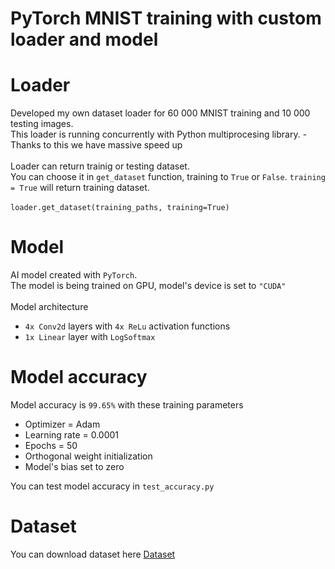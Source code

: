 # PyTorch MNIST training with custom loader and model

# Loader
Developed my own dataset loader for 60 000 MNIST training and 10 000 testing images.<br/>
This loader is running concurrently with Python multiprocesing library. -Thanks to this we have massive speed up<br/>
<br/>
Loader can return trainig or testing dataset. <br/>
You can choose it in `get_dataset` function, training to `True` or `False`. `training = True` will return training dataset. <br/>
<br/>
`loader.get_dataset(training_paths, training=True)`<br/>
# Model
AI model created with `PyTorch`.<br/>
The model is being trained on GPU, model's device is set to `"CUDA"` <br/>
<br/>
Model architecture
   - `4x Conv2d` layers with `4x ReLu` activation functions
   - `1x Linear` layer with `LogSoftmax`
# Model accuracy 
Model accuracy is `99.65%` with these training parameters
   - Optimizer = Adam
   - Learning rate = 0.0001
   - Epochs = 50
   - Orthogonal weight initialization
   - Model's bias set to zero


You can test model accuracy in `test_accuracy.py`
# Dataset 
You can download dataset here
[Dataset](https://drive.google.com/file/d/1SfBOq8swmSZf2C1X3HV0cDd08TxkqjNq/view?usp=sharing)<br/>
